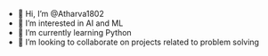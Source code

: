 - 👋 Hi, I’m @Atharva1802
- 👀 I’m interested in AI and ML 
- 🌱 I’m currently learning Python
- 💞️ I’m looking to collaborate on projects related to problem solving


<!---
Atharva1802/Atharva1802 is a ✨ special ✨ repository because its `README.md` (this file) appears on your GitHub profile.
You can click the Preview link to take a look at your changes.
--->
